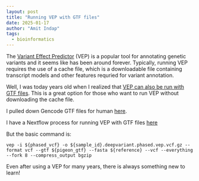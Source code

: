 ```yaml
---
layout: post
title: "Running VEP with GTF files"
date: 2025-01-17
author: "Amit Indap"
tags:
  - bioinformatics
---
```


The [Variant Effect Predictor](https://github.com/Ensembl/ensembl-vep) (VEP) is a popular tool for annotating genetic variants and it seems like has been around forever.
Typically, running VEP requires the use of a cache file, which is a downloadable file containing  transcript models and other features requried for variant annotation. 

Well, I was today years old when I realized that [VEP can also be run with GTF files](https://useast.ensembl.org/info/docs/tools/vep/script/vep_cache.html#gff). 
This is a great option for those who want to run VEP without downloading the cache file.

I pulled down Gencode GTF files for human [here](https://downloads.pacbcloud.com/public/dataset/MAS-Seq/REF-pigeon_ref_sets/Human_hg38_Gencode_v39/).

I have a Nextflow process for running VEP with GTF files [here](https://github.com/indapa/nextflow-wave-indapa/blob/master/modules/ensemblvep/main.nf)

But the basic command is:

```
vep -i ${phased_vcf} -o ${sample_id}.deepvariant.phased.vep.vcf.gz --format vcf --gtf ${pigeon_gtf} --fasta ${reference} --vcf --everything --fork 8 --compress_output bgzip
```

Even after using a VEP  for many years, there is always something new to learn!



